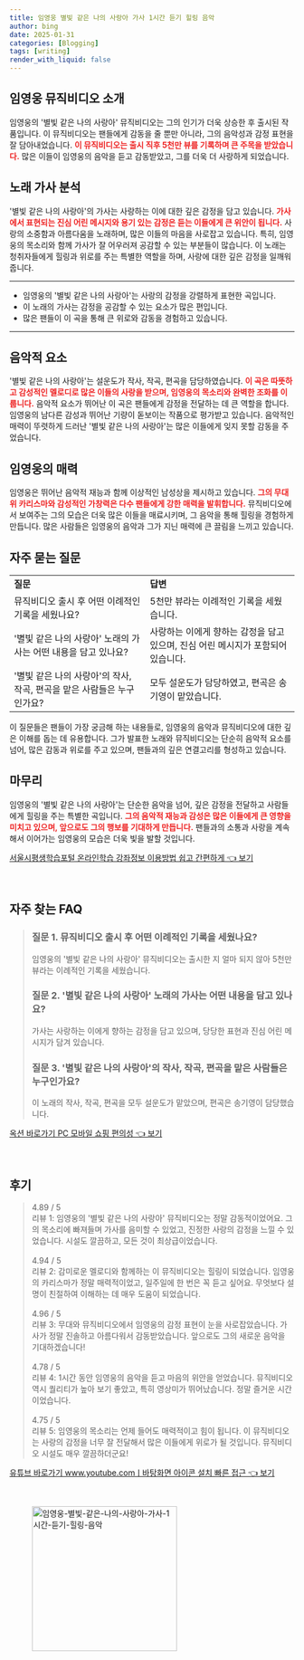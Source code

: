 ```yaml
---
title: 임영웅 별빛 같은 나의 사랑아 가사 1시간 듣기 힐링 음악
author: bing
date: 2025-01-31
categories: [Blogging]
tags: [writing]
render_with_liquid: false
---
```



<h2 id='임영웅 뮤직비디오 소개'>임영웅 뮤직비디오 소개</h2>

<p>임영웅의 '별빛 같은 나의 사랑아' 뮤직비디오는 그의 인기가 더욱 상승한 후 출시된 작품입니다. 이 뮤직비디오는 팬들에게 감동을 줄 뿐만 아니라, 그의 음악성과 감정 표현을 잘 담아내었습니다. <b><span style="color: #ee2323;">이 뮤직비디오는 출시 직후 5천만 뷰를 기록하며 큰 주목을 받았습니다.</span></b> 많은 이들이 임영웅의 음악을 듣고 감동받았고, 그를 더욱 더 사랑하게 되었습니다. </p>

<h2 id='노래 가사 분석'>노래 가사 분석</h2>

<p>'별빛 같은 나의 사랑아'의 가사는 사랑하는 이에 대한 깊은 감정을 담고 있습니다. <b><span style="color: #ee2323;">가사에서 표현되는 진심 어린 메시지와 용기 있는 감정은 듣는 이들에게 큰 위안이 됩니다.</span></b> 사랑의 소중함과 아름다움을 노래하며, 많은 이들의 마음을 사로잡고 있습니다. 특히, 임영웅의 목소리와 함께 가사가 잘 어우러져 공감할 수 있는 부분들이 많습니다. 이 노래는 청취자들에게 힐링과 위로를 주는 특별한 역할을 하며, 사랑에 대한 깊은 감정을 일깨워줍니다.</p>

<hr />

<ul>
    <li>임영웅의 '별빛 같은 나의 사랑아'는 사랑의 감정을 강렬하게 표현한 곡입니다.</li>
    <li>이 노래의 가사는 감정을 공감할 수 있는 요소가 많은 편입니다.</li>
    <li>많은 팬들이 이 곡을 통해 큰 위로와 감동을 경험하고 있습니다.</li>
</ul>

<hr />

<h2 id='음악적 요소'>음악적 요소</h2>

<p>'별빛 같은 나의 사랑아'는 설운도가 작사, 작곡, 편곡을 담당하였습니다. <b><span style="color: #ee2323;">이 곡은 따뜻하고 감성적인 멜로디로 많은 이들의 사랑을 받으며, 임영웅의 목소리와 완벽한 조화를 이룹니다.</span></b> 음악적 요소가 뛰어난 이 곡은 팬들에게 감정을 전달하는 데 큰 역할을 합니다. 임영웅의 남다른 감성과 뛰어난 기량이 돋보이는 작품으로 평가받고 있습니다. 음악적인 매력이 뚜렷하게 드러난 '별빛 같은 나의 사랑아'는 많은 이들에게 잊지 못할 감동을 주었습니다.</p>

<h2 id='임영웅의 매력'>임영웅의 매력</h2>

<p>임영웅은 뛰어난 음악적 재능과 함께 이상적인 남성상을 제시하고 있습니다. <b><span style="color: #ee2323;">그의 무대 위 카리스마와 감성적인 가창력은 다수 팬들에게 강한 매력을 발휘합니다.</span></b> 뮤직비디오에서 보여주는 그의 모습은 더욱 많은 이들을 매료시키며, 그 음악을 통해 힐링을 경험하게 만듭니다. 많은 사람들은 임영웅의 음악과 그가 지닌 매력에 큰 끌림을 느끼고 있습니다.</p>

<h2 id='자주 묻는 질문'>자주 묻는 질문</h2>

<table>
    <tr>
        <td><b>질문</b></td>
        <td><b>답변</b></td>
    </tr>
    <tr>
        <td>뮤직비디오 출시 후 어떤 이례적인 기록을 세웠나요?</td>
        <td>5천만 뷰라는 이례적인 기록을 세웠습니다.</td>
    </tr>
    <tr>
        <td>'별빛 같은 나의 사랑아' 노래의 가사는 어떤 내용을 담고 있나요?</td>
        <td>사랑하는 이에게 향하는 감정을 담고 있으며, 진심 어린 메시지가 포함되어 있습니다.</td>
    </tr>
    <tr>
        <td>'별빛 같은 나의 사랑아'의 작사, 작곡, 편곡을 맡은 사람들은 누구인가요?</td>
        <td>모두 설운도가 담당하였고, 편곡은 송기영이 맡았습니다.</td>
    </tr>
</table>

<p>이 질문들은 팬들이 가장 궁금해 하는 내용들로, 임영웅의 음악과 뮤직비디오에 대한 깊은 이해를 돕는 데 유용합니다. 그가 발표한 노래와 뮤직비디오는 단순히 음악적 요소를 넘어, 많은 감동과 위로를 주고 있으며, 팬들과의 깊은 연결고리를 형성하고 있습니다.</p>

<h2 id='마무리'>마무리</h2>

<p>임영웅의 '별빛 같은 나의 사랑아'는 단순한 음악을 넘어, 깊은 감정을 전달하고 사람들에게 힐링을 주는 특별한 곡입니다. <b><span style="color: #ee2323;">그의 음악적 재능과 감성은 많은 이들에게 큰 영향을 미치고 있으며, 앞으로도 그의 행보를 기대하게 만듭니다.</span></b> 팬들과의 소통과 사랑을 계속해서 이어가는 임영웅의 모습은 더욱 빛을 발할 것입니다.</p>


<p><a class="click-button" title="서울시평생학습포털 온라인학습 강좌정보 이용방법 쉽고 간편하게" href="https://greenforu.github.io/posts/%EC%84%9C%EC%9A%B8%EC%8B%9C%ED%8F%89%EC%83%9D%ED%95%99%EC%8A%B5%ED%8F%AC%ED%84%B8-%EC%98%A8%EB%9D%BC%EC%9D%B8%ED%95%99%EC%8A%B5-%EA%B0%95%EC%A2%8C%EC%A0%95%EB%B3%B4-%EC%9D%B4%EC%9A%A9%EB%B0%A9%EB%B2%95-%EC%89%BD%EA%B3%A0-%EA%B0%84%ED%8E%B8%ED%95%98%EA%B2%8C/" rel="dofollow">서울시평생학습포털 온라인학습 강좌정보 이용방법 쉽고 간편하게 👈 보기</a></p><br>
<h2 id='자주_찾는_FAQ'>자주 찾는 FAQ</h2>
<div itemscope="" itemtype="https://schema.org/FAQPage"> 
<blockquote> 
<div itemscope="" itemprop="mainEntity" itemtype="https://schema.org/Question"> 
<h3 itemprop="name">질문 1. 뮤직비디오 출시 후 어떤 이례적인 기록을 세웠나요?</h3> 
<div itemscope="" itemprop="acceptedAnswer" itemtype="https://schema.org/Answer"> 
<span itemprop="text"> 
<p>임영웅의 '별빛 같은 나의 사랑아' 뮤직비디오는 출시한 지 얼마 되지 않아 5천만 뷰라는 이례적인 기록을 세웠습니다.</p> 
</span> 
</div> 
</div> 

<div itemscope="" itemprop="mainEntity" itemtype="https://schema.org/Question"> 
<h3 itemprop="name">질문 2. '별빛 같은 나의 사랑아' 노래의 가사는 어떤 내용을 담고 있나요?</h3> 
<div itemscope="" itemprop="acceptedAnswer" itemtype="https://schema.org/Answer"> 
<span itemprop="text"> 
<p>가사는 사랑하는 이에게 향하는 감정을 담고 있으며, 당당한 표현과 진심 어린 메시지가 담겨 있습니다.</p> 
</span> 
</div> 
</div> 

<div itemscope="" itemprop="mainEntity" itemtype="https://schema.org/Question"> 
<h3 itemprop="name">질문 3. '별빛 같은 나의 사랑아'의 작사, 작곡, 편곡을 맡은 사람들은 누구인가요?</h3> 
<div itemscope="" itemprop="acceptedAnswer" itemtype="https://schema.org/Answer"> 
<span itemprop="text"> 
<p>이 노래의 작사, 작곡, 편곡을 모두 설운도가 맡았으며, 편곡은 송기영이 담당했습니다.</p> 
</span> 
</div> 
</div> 
</blockquote> 
</div>
<p><a class="click-button" title="옥션 바로가기 PC 모바일 쇼핑 편의성" href="https://greenforu.github.io/posts/%EC%98%A5%EC%85%98-%EB%B0%94%EB%A1%9C%EA%B0%80%EA%B8%B0-PC-%EB%AA%A8%EB%B0%94%EC%9D%BC-%EC%87%BC%ED%95%91-%ED%8E%B8%EC%9D%98%EC%84%B1/" rel="dofollow">옥션 바로가기 PC 모바일 쇼핑 편의성 👈 보기</a></p><br>
<h2 id='후기'>후기</h2>
<div itemscope itemtype="https://schema.org/Product">
  <blockquote>
  <div itemprop="review" itemscope itemtype="https://schema.org/Review">
      <div itemprop="reviewRating" itemscope itemtype="https://schema.org/Rating"> <span itemprop="ratingValue">4.89</span> / <span itemprop="bestRating">5</span> </div>
      <span itemprop="reviewBody">리뷰 1: 임영웅의 '별빛 같은 나의 사랑아' 뮤직비디오는 정말 감동적이었어요. 그의 목소리에 빠져들며 가사를 음미할 수 있었고, 진정한 사랑의 감정을 느낄 수 있었습니다. 시설도 깔끔하고, 모든 것이 최상급이었습니다.</span>
  </div>
  <br>
  <div itemprop="review" itemscope itemtype="https://schema.org/Review">
      <div itemprop="reviewRating" itemscope itemtype="https://schema.org/Rating"> <span itemprop="ratingValue">4.94</span> / <span itemprop="bestRating">5</span> </div>
      <span itemprop="reviewBody">리뷰 2: 감미로운 멜로디와 함께하는 이 뮤직비디오는 힐링이 되었습니다. 임영웅의 카리스마가 정말 매력적이었고, 일주일에 한 번은 꼭 듣고 싶어요. 무엇보다 설명이 친절하여 이해하는 데 매우 도움이 되었습니다.</span>
  </div>
  <br>
  <div itemprop="review" itemscope itemtype="https://schema.org/Review">
      <div itemprop="reviewRating" itemscope itemtype="https://schema.org/Rating"> <span itemprop="ratingValue">4.96</span> / <span itemprop="bestRating">5</span> </div>
      <span itemprop="reviewBody">리뷰 3: 무대와 뮤직비디오에서 임영웅의 감정 표현이 눈을 사로잡았습니다. 가사가 정말 진솔하고 아름다워서 감동받았습니다. 앞으로도 그의 새로운 음악을 기대하겠습니다!</span>
  </div>
  <br>
  <div itemprop="review" itemscope itemtype="https://schema.org/Review">
      <div itemprop="reviewRating" itemscope itemtype="https://schema.org/Rating"> <span itemprop="ratingValue">4.78</span> / <span itemprop="bestRating">5</span> </div>
      <span itemprop="reviewBody">리뷰 4: 1시간 동안 임영웅의 음악을 듣고 마음의 위안을 얻었습니다. 뮤직비디오 역시 퀄리티가 높아 보기 좋았고, 특히 영상미가 뛰어났습니다. 정말 즐거운 시간이었습니다.</span>
  </div>
  <br>
  <div itemprop="review" itemscope itemtype="https://schema.org/Review">
      <div itemprop="reviewRating" itemscope itemtype="https://schema.org/Rating"> <span itemprop="ratingValue">4.75</span> / <span itemprop="bestRating">5</span> </div>
      <span itemprop="reviewBody">리뷰 5: 임영웅의 목소리는 언제 들어도 매력적이고 힘이 됩니다. 이 뮤직비디오는 사랑의 감정을 너무 잘 전달해서 많은 이들에게 위로가 될 것입니다. 뮤직비디오 시설도 매우 깔끔하더군요!</span>
  </div>
  </blockquote>
</div>
<p><a class="click-button" title="유튜브 바로가기 www.youtube.comㅣ바탕화면 아이콘 설치 빠른 접근" href="https://greenforu.github.io/posts/%EC%9C%A0%ED%8A%9C%EB%B8%8C-%EB%B0%94%EB%A1%9C%EA%B0%80%EA%B8%B0-www.youtube.com%E3%85%A3%EB%B0%94%ED%83%95%ED%99%94%EB%A9%B4-%EC%95%84%EC%9D%B4%EC%BD%98-%EC%84%A4%EC%B9%98-%EB%B9%A0%EB%A5%B8-%EC%A0%91%EA%B7%BC/" rel="dofollow">유튜브 바로가기 www.youtube.comㅣ바탕화면 아이콘 설치 빠른 접근 👈 보기</a></p><br>
<figure class="image"><img src="https://greenforu.github.io/assets/img/thumbnail/임영웅-별빛-같은-나의-사랑아-가사-1시간-듣기-힐링-음악.webp" alt="임영웅-별빛-같은-나의-사랑아-가사-1시간-듣기-힐링-음악" width="256" height="256"></figure>